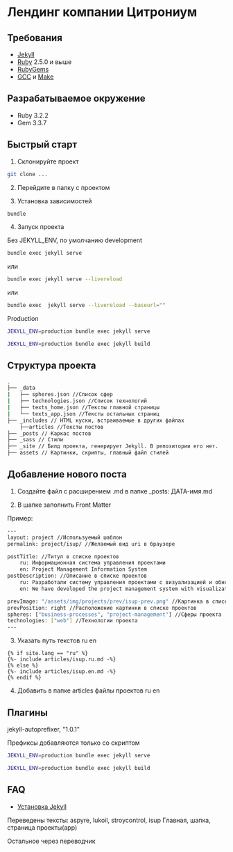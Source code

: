 # Лендинг компании Цитрониум

## Требования

- [Jekyll](https://jekyllrb.com/)
- [Ruby](https://www.ruby-lang.org/en/downloads/) 2.5.0 и выше
- [RubyGems](https://rubygems.org/pages/download)
- [GCC](https://gcc.gnu.org/install/) и [Make](https://www.gnu.org/software/make/)

## Разрабатываемое окружение
- Ruby 3.2.2
- Gem 3.3.7

## Быстрый старт 

1. Склонируйте проект
```sh
git clone ...
```
2. Перейдите в папку с проектом

3. Установка зависимостей

```sh
bundle
```

4. Запуск проекта

Без JEKYLL_ENV, по умолчанию development

```sh
bundle exec jekyll serve
```

или 

```sh
bundle exec jekyll serve --livereload
```

или 

```sh
bundle exec  jekyll serve --livereload --baseurl=""
```

Production

```sh
JEKYLL_ENV=production bundle exec jekyll serve
```

```sh
JEKYLL_ENV=production bundle exec jekyll build
```



## Структура проекта
```sh
.
├── _data
|   ├── spheres.json //Список сфер
|   ├── technologies.json //Список технологий
|   ├── texts_home.json //Тексты главной страницы
|   └── texts_app.json //Тексты остальных страниц
├── _includes // HTML куски, встраиваемые в других файлах
    ├──articles //Тексты постов
├── _posts // Каркас постов
├── _sass // Стили
├── _site // Билд проекта, генерирует Jekyll. В репозитории его нет.
├── assets // Картинки, скрипты, главный файл стилей

```

## Добавление нового поста

1. Создайте файл с расширением .md в папке _posts: ДАТА-имя.md

2. В шапке заполнить Front Matter

Пример:
```sh
---
layout: project //Используемый шаблон
permalink: project/isup/ //Желаемый вид uri в браузере

postTitle: //Титул в списке проектов
    ru: Информационная система управления проектами
    en: Project Management Information System
postDescription: //Описание в списке проектов
    ru: Разработали систему управления проектами с визуализацией и обновляемой информацией более чем по 30 проектам
    en: We have developed the project management system with visualization and regular information updates for over 30 projects

prevImage: "/assets/img/projects/prev/isup-prev.png" //Картинка в списке проектов
prevPosition: right //Расположение картинки в списке проектов
spheres: ["business-processes", "project-management"] //Сферы проекта
technologies: ["web"] //Технологии проекта
---
```

3. Указать путь текстов ru en
```
{% if site.lang == "ru" %}
{%- include articles/isup.ru.md -%}
{% else %}
{%- include articles/isup.en.md -%}
{% endif %}

```

4. Добавить в папке articles файлы проектов ru en

## Плагины

jekyll-autoprefixer, "1.0.1"

Префиксы добавляются только со скриптом 

```sh
JEKYLL_ENV=production bundle exec jekyll serve
```

```sh
JEKYLL_ENV=production bundle exec jekyll build
```

## FAQ

- [Установка Jekyll](https://jekyllrb.com/docs/installation/)

Переведены тексты: aspyre, lukoil, stroycontrol, isup
Главная, шапка, страница проекты(app)

Остальное через переводчик